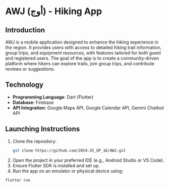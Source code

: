 # AWJ (أوج) - Hiking App

## Introduction
AWJ is a mobile application designed to enhance the hiking experience in the region. It provides users with access to detailed hiking trail information, group trips, and equipment resources, with features tailored for both guest and registered users. The goal of the app is to create a community-driven platform where hikers can explore trails, join group trips, and contribute reviews or suggestions.

## Technology
- **Programming Language**: Dart (Flutter)
- **Database**: Firebase
- **API Integration**: Google Maps API, Google Calendar API, Gemini Chatbot API

## Launching Instructions
1. Clone the repository:
   ```bash
   git clone https://github.com/2024-25_GP_16/AWJ.git
2. Open the project in your preferred IDE (e.g., Android Studio or VS Code).
3. Ensure Flutter SDK is installed and set up.
4. Run the app on an emulator or physical device using:
 ```bash
flutter run

